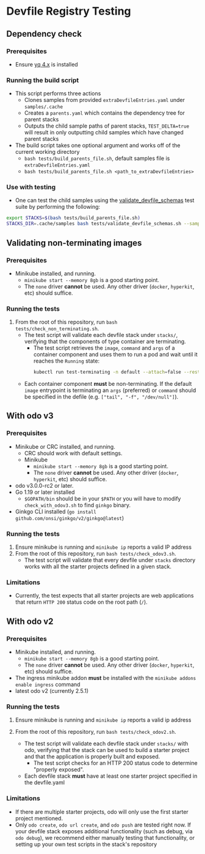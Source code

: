 # Devfile Registry Testing

## Dependency check

### Prerequisites

- Ensure [yq 4.x](https://github.com/mikefarah/yq/#install) is installed

### Running the build script

- This script performs three actions
  - Clones samples from provided `extraDevfileEntries.yaml` under `samples/.cache`
  - Creates a `parents.yaml` which contains the dependency tree for parent stacks
  - Outputs the child sample paths of parent stacks, `TEST_DELTA=true` will result in only outputting child samples which have changed parent stacks
- The build script takes one optional argument and works off of the current working directory
  - `bash tests/build_parents_file.sh`, default samples file is `extraDevfileEntries.yaml`
  - `bash tests/build_parents_file.sh <path_to_extraDevfileEntries>`

### Use with testing

- One can test the child samples using the [validate_devfile_schemas](./validate_devfile_schemas/) test suite by performing the following:
```sh
export STACKS=$(bash tests/build_parents_file.sh)
STACKS_DIR=.cache/samples bash tests/validate_devfile_schemas.sh --samples
```

## Validating non-terminating images

### Prerequisites

- Minikube installed, and running.
  - `minikube start --memory 8gb` is a good starting point.
  - The `none` driver **cannot** be used. Any other driver (`docker`, `hyperkit`, etc) should suffice.

### Running the tests

1) From the root of this repository, run `bash tests/check_non_terminating.sh`.
    - The test script will validate each devfile stack under `stacks/`, verifying that the components of type container are terminating. 
       - The test script retrieves the `image`, `command` and `args` of a container component and uses them to run a pod and wait until it reaches the `Running` state:
          ```bash
          kubectl run test-terminating -n default --attach=false --restart=Never --image="<image>" --command=true -- "<command>" "<args>"
          ```
    - Each container component **must** be non-terminating. If the default `image` entrypoint is terminating an `args` (preferred) or `command` should be specified in the defile (e.g. `["tail", "-f", "/dev/null"]`).


## With odo v3

### Prerequisites

- Minikube or CRC installed, and running.
  - CRC should work with default settings.
  - Minikube
    - `minikube start --memory 8gb` is a good starting point.
    - The `none` driver **cannot** be used. Any other driver (`docker`, `hyperkit`, etc) should suffice.
- odo v3.0.0-rc2 or later.
- Go 1.19 or later installed
  - `$GOPATH/bin` should be in your `$PATH` or you will have to modify `check_with_odov3.sh` to find `ginkgo` binary.
- Ginkgo CLI installed (`go install github.com/onsi/ginkgo/v2/ginkgo@latest`)


### Running the tests

1) Ensure minikube is running and `minikube ip` reports a valid IP address
2) From the root of this repository, run `bash tests/check_odov3.sh`.
    - The test script will validate that every devfile under `stacks` directory works with all the starter projects defined in a given stack.

### Limitations

- Currently, the test expects that all starter projects are web applications that return `HTTP 200` status code on the root path (`/`).

## With odo v2

### Prerequisites

- Minikube installed, and running.
  - `minikube start --memory 8gb` is a good starting point.
  - The `none` driver **cannot** be used. Any other driver (`docker`, `hyperkit`, etc) should suffice.
- The ingress minikube addon **must** be installed with the `minikube addons enable ingress` command
- latest odo v2 (currently 2.5.1)

### Running the tests

1) Ensure minikube is running and `minikube ip` reports a valid ip address

2) From the root of this repository, run `bash tests/check_odov2.sh`.
  
    - The test script will validate each devfile stack under `stacks/` with odo, verifying that the stack can be used to build a starter project and that the application is properly built and exposed.
       - The test script checks for an HTTP 200 status code to determine "properly exposed".
    - Each devfile stack **must** have at least one starter project specified in the devfile.yaml

### Limitations

- If there are multiple starter projects, odo will only use the first starter project mentioned.
- Only `odo create`,  `odo url create`, and `odo push` are tested right now. If your devfile stack exposes additional functionality (such as debug, via `odo debug`), we recommend either manually testing that functionality, or setting up your own test scripts in the stack's repository